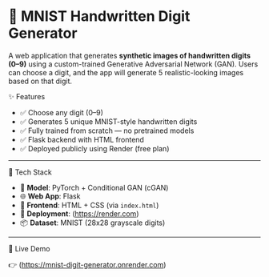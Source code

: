 # 🧠 MNIST Handwritten Digit Generator

A web application that generates **synthetic images of handwritten digits (0–9)** using a custom-trained Generative Adversarial Network (GAN). Users can choose a digit, and the app will generate 5 realistic-looking images based on that digit.


 ✨ Features

- ✅ Choose any digit (0–9)
- ✅ Generates 5 unique MNIST-style handwritten digits
- ✅ Fully trained from scratch — no pretrained models
- ✅ Flask backend with HTML frontend
- ✅ Deployed publicly using Render (free plan)

---

 🧰 Tech Stack

- 🧠 **Model**: PyTorch + Conditional GAN (cGAN)
- 🌐 **Web App**: Flask
- 🎨 **Frontend**: HTML + CSS (via `index.html`)
- 🚀 **Deployment**: (https://render.com)
- 📦 **Dataset**: MNIST (28x28 grayscale digits)

---

🚀 Live Demo

👉 (https://mnist-digit-generator.onrender.com)



